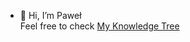 - 👋 Hi, I’m Paweł  
Feel free to check [My Knowledge Tree](https://pawelel.github.io)

<!---
pawelel/pawelel is a ✨ special ✨ repository because its `README.md` (this file) appears on your GitHub profile.
You can click the Preview link to take a look at your changes.
--->
